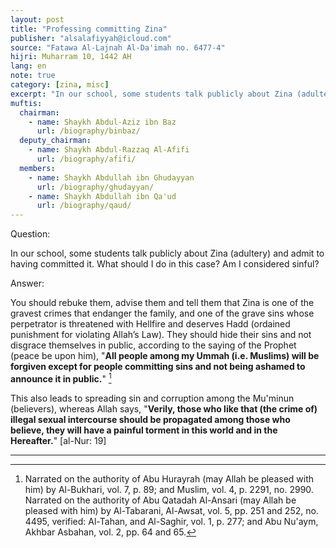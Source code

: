 ```yaml
---
layout: post
title: "Professing committing Zina"
publisher: "alsalafiyyah@icloud.com"
source: "Fatawa Al-Lajnah Al-Da'imah no. 6477-4"
hijri: Muharram 10, 1442 AH
lang: en
note: true
category: [zina, misc]
excerpt: "In our school, some students talk publicly about Zina (adultery) and admit to having committed it. What should I do in this case? Am I considered sinful?"
muftis:
  chairman: 
    - name: Shaykh Abdul-Aziz ibn Baz
      url: /biography/binbaz/
  deputy_chairman:
    - name: Shaykh Abdul-Razzaq Al-Afifi
      url: /biography/afifi/
  members: 
    - name: Shaykh Abdullah ibn Ghudayyan
      url: /biography/ghudayyan/
    - name: Shaykh Abdullah ibn Qa'ud
      url: /biography/qaud/
---
```


Question: 

In our school, some students talk publicly about Zina (adultery) and admit to having committed it. What should I do in this case? Am I considered sinful?

Answer:

You should rebuke them, advise them and tell them that Zina is one of the gravest crimes that endanger the family, and one of the grave sins whose perpetrator is threatened with Hellfire and deserves Hadd (ordained punishment for violating Allah’s Law). They should hide their sins and not disgrace themselves in public, according to the saying of the Prophet (peace be upon him), "**All people among my Ummah (i.e. Muslims) will be forgiven except for people committing sins and not being ashamed to announce it in public.**" [^1]

This also leads to spreading sin and corruption among the Mu'minun (believers), whereas Allah says, "**Verily, those who like that (the crime of) illegal sexual intercourse should be propagated among those who believe, they will have a painful torment in this world and in the Hereafter.**" [al-Nur: 19]

---

[^1]: Narrated on the authority of Abu Hurayrah (may Allah be pleased with him) by Al-Bukhari, vol. 7, p. 89; and Muslim, vol. 4, p. 2291, no. 2990. Narrated on the authority of Abu Qatadah Al-Ansari (may Allah be pleased with him) by Al-Tabarani, Al-Awsat, vol. 5, pp. 251 and 252, no. 4495, verified: Al-Tahan, and Al-Saghir, vol. 1, p. 277; and Abu Nu'aym, Akhbar Asbahan, vol. 2, pp. 64 and 65.

